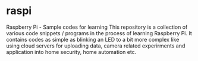 # raspi
Raspberry Pi - Sample codes for learning
This repository is a collection of various code snippets / programs in the process of learning Raspberry Pi.
It contains codes as simple as blinking an LED to a bit more complex like using cloud servers for uploading data, camera related experirments and application into home security, home automation etc.
